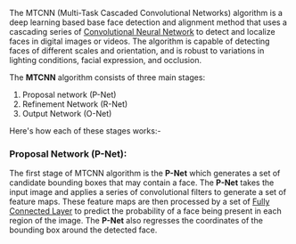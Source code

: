 The MTCNN (Multi-Task Cascaded Convolutional Networks) algorithm is a deep learning based base face detection and alignment method that uses a cascading series of [Convolutional Neural Network](../Neural%20Network/CNN/Convolutional%20Neural%20Network.md) to detect and localize faces in digital images or videos. The algorithm is capable of detecting faces of different scales and orientation, and is robust to variations in lighting conditions, facial expression, and occlusion.

The **MTCNN** algorithm consists of three main stages:
1. Proposal network (P-Net)
2. Refinement Network (R-Net)
3. Output Network (O-Net)

Here's how each of these stages works:-
### Proposal Network (P-Net):
The first stage of MTCNN algorithm is the **P-Net** which generates a set of candidate bounding boxes that may contain a face. The **P-Net** takes the input image and applies a series of convolutional filters to generate a set of feature maps. These feature maps are then processed by a set of [Fully Connected Layer](../Neural%20Network/CNN/Object%20Detection/Fully%20Connected%20Layer.md) to predict the probability of a face being present in each region of the image. The **P-Net** also regresses the coordinates of the bounding box around the detected face.